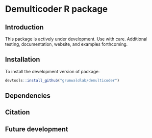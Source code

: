 
<!-- README.md is generated from README.Rmd. Please edit that file -->

# Demulticoder R package

## Introduction

This package is actively under development. Use with care. Additional
testing, documentation, website, and examples forthcoming.

## Installation

To install the development version of package:

``` r
devtools::install_github("grunwaldlab/demulticoder")
```

## Dependencies

## Citation

## Future development
